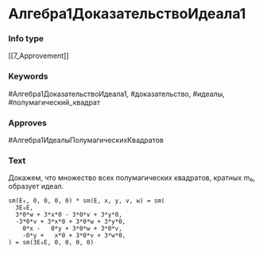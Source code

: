 # Алгебра1ДоказательствоИдеала1
### Info type
[[7_Approvement]]
### Keywords
#Алгебра1ДоказательствоИдеала1, #доказательство, #идеалы, #полумагический_квадрат
### Approves
#Алгебра1ИдеалыПолумагическихКвадратов
### Text
Докажем, что множество всех полумагических квадратов, кратных m₀, образует идеал.
```
sm(E₀, 0, 0, 0, 0) * sm(E, x, y, v, w) = sm(
  3E₀E,
  3*0*w + 3*x*0 - 3*0*v + 3*y*0,
  -3*0*v + 3*x*0 + 3*0*w + 3*y*0,
    0*x -   0*y + 3*0*w + 3*0*v,
    -0*y +   x*0 + 3*0*v + 3*w*0,
) = sm(3E₀E, 0, 0, 0, 0)
```